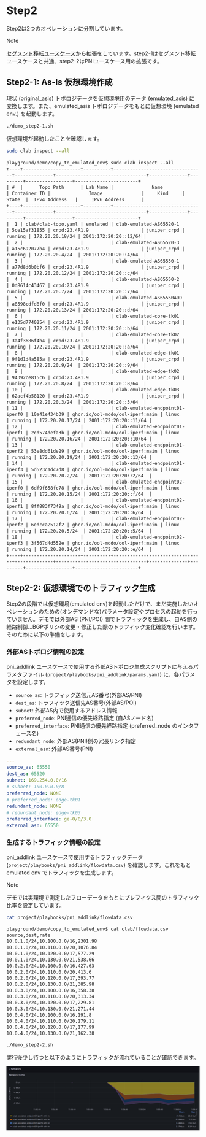 # Step2
Step2は2つのオペレーションに分割しています。

> [!NOTE]
> [セグメント移転ユースケース](../move_seg/introduction.md)から拡張をしています。step2-1はセグメント移転ユースケースと共通、step2-2はPNIユースケース用の拡張です。

## Step2-1: **As-Is 仮想環境作成**

現状 (original_asis) トポロジデータを仮想環境用のデータ (emulated_asis) に変換します。また、emulated_asis トポロジデータをもとに仮想環境 (emulated env.) を起動します。

```bash
./demo_step2-1.sh
```

仮想環境が起動したことを確認します。

```bash
sudo clab inspect --all
```

```
playground/demo/copy_to_emulated_env$ sudo clab inspect --all
+----+---------------------+----------+---------------------------------+--------------+---------------------------------+--------------+---------+-----------------+-----------------------+
| #  |      Topo Path      | Lab Name |              Name               | Container ID |              Image              |     Kind     |  State  |  IPv4 Address   |     IPv6 Address      |
+----+---------------------+----------+---------------------------------+--------------+---------------------------------+--------------+---------+-----------------+-----------------------+
|  1 | clab/clab-topo.yaml | emulated | clab-emulated-AS65520-1         | 5ce15af31855 | crpd:23.4R1.9                   | juniper_crpd | running | 172.20.20.18/24 | 2001:172:20:20::12/64 |
|  2 |                     |          | clab-emulated-AS65520-3         | a15c692077b4 | crpd:23.4R1.9                   | juniper_crpd | running | 172.20.20.4/24  | 2001:172:20:20::4/64  |
|  3 |                     |          | clab-emulated-AS65550-1         | a77d8d6b0bf6 | crpd:23.4R1.9                   | juniper_crpd | running | 172.20.20.12/24 | 2001:172:20:20::c/64  |
|  4 |                     |          | clab-emulated-AS65550-2         | 0d8614c43467 | crpd:23.4R1.9                   | juniper_crpd | running | 172.20.20.7/24  | 2001:172:20:20::7/64  |
|  5 |                     |          | clab-emulated-AS65550ADD        | a8598cdfd8f0 | crpd:23.4R1.9                   | juniper_crpd | running | 172.20.20.13/24 | 2001:172:20:20::d/64  |
|  6 |                     |          | clab-emulated-core-tk01         | e135d7740254 | crpd:23.4R1.9                   | juniper_crpd | running | 172.20.20.11/24 | 2001:172:20:20::b/64  |
|  7 |                     |          | clab-emulated-core-tk02         | 3a4f3686f4b4 | crpd:23.4R1.9                   | juniper_crpd | running | 172.20.20.10/24 | 2001:172:20:20::a/64  |
|  8 |                     |          | clab-emulated-edge-tk01         | 9f1d1d4a585a | crpd:23.4R1.9                   | juniper_crpd | running | 172.20.20.9/24  | 2001:172:20:20::9/64  |
|  9 |                     |          | clab-emulated-edge-tk02         | 94392ce815c6 | crpd:23.4R1.9                   | juniper_crpd | running | 172.20.20.8/24  | 2001:172:20:20::8/64  |
| 10 |                     |          | clab-emulated-edge-tk03         | 62acf4b58120 | crpd:23.4R1.9                   | juniper_crpd | running | 172.20.20.3/24  | 2001:172:20:20::3/64  |
| 11 |                     |          | clab-emulated-endpoint01-iperf0 | 10a41e434b39 | ghcr.io/ool-mddo/ool-iperf:main | linux        | running | 172.20.20.17/24 | 2001:172:20:20::11/64 |
| 12 |                     |          | clab-emulated-endpoint01-iperf1 | 2cd574defa3b | ghcr.io/ool-mddo/ool-iperf:main | linux        | running | 172.20.20.16/24 | 2001:172:20:20::10/64 |
| 13 |                     |          | clab-emulated-endpoint01-iperf2 | 53e8dd61de29 | ghcr.io/ool-mddo/ool-iperf:main | linux        | running | 172.20.20.19/24 | 2001:172:20:20::13/64 |
| 14 |                     |          | clab-emulated-endpoint01-iperf3 | 5d523c1dc7d8 | ghcr.io/ool-mddo/ool-iperf:main | linux        | running | 172.20.20.2/24  | 2001:172:20:20::2/64  |
| 15 |                     |          | clab-emulated-endpoint02-iperf0 | 6df9f658fc78 | ghcr.io/ool-mddo/ool-iperf:main | linux        | running | 172.20.20.15/24 | 2001:172:20:20::f/64  |
| 16 |                     |          | clab-emulated-endpoint02-iperf1 | 8ff883f7349a | ghcr.io/ool-mddo/ool-iperf:main | linux        | running | 172.20.20.6/24  | 2001:172:20:20::6/64  |
| 17 |                     |          | clab-emulated-endpoint02-iperf2 | 6edcca2512f2 | ghcr.io/ool-mddo/ool-iperf:main | linux        | running | 172.20.20.5/24  | 2001:172:20:20::5/64  |
| 18 |                     |          | clab-emulated-endpoint02-iperf3 | 3f567d4d552e | ghcr.io/ool-mddo/ool-iperf:main | linux        | running | 172.20.20.14/24 | 2001:172:20:20::e/64  |
+----+---------------------+----------+---------------------------------+--------------+---------------------------------+--------------+---------+-----------------+-----------------------+
```

## Step2-2: 仮想環境でのトラフィック生成

Step2の段階では仮想環境(emulated env)を起動しただけで、まだ実施したいオペレーションのための(オンデマンドな)パラメータ設定やプロセスの起動を行っていません。デモでは外部AS (PNI/POI) 間でトラフィックを生成し、自AS側の経路制御…BGPポリシの変更・修正した際のトラフィック変化確認を行います。そのために以下の準備をします。

### 外部ASトポロジ情報の設定

pni_addlink ユースケースで使用する外部ASトポロジ生成スクリプトに与えるパラメタファイル (`project/playbooks/pni_addlink/params.yaml`) に、各パラメタを設定します。

- `source_as`: トラフィック送信元AS番号(外部AS/PNI)
- `dest_as`: トラフィック送信先AS番号(外部AS/POI)
- `subnet`: 外部AS内で使用するアドレス情報
- `preferred_node`: PNI通信の優先経路指定 (自ASノード名)
- `preferred_interface`: PNI通信の優先経路指定 (preferred_node のインタフェース名)
- `redundant_node`: 外部AS(PNI)側の冗長リンク指定
- `external_asn`: 外部AS番号(PNI)

```yaml
---
source_as: 65550
dest_as: 65520
subnet: 169.254.0.0/16
# subnet: 100.0.0.0/8
preferred_node: NONE
# preferred_node: edge-tk01
redundant_node: NONE
# redundant_node: edge-tk03
preferred_interface: ge-0/0/3.0
external_asn: 65550
```

### 生成するトラフィック情報の設定

pni_addlink ユースケースで使用するトラフィックデータ (`project/playbooks/pni_addlink/flowdata.csv`) を確認します。これをもと emulated env でトラフィックを生成します。

> [!NOTE]
> デモでは実環境で測定したフローデータをもとにプレフィクス間のトラフィック比率を設定しています。

```bash
cat project/playbooks/pni_addlink/flowdata.csv
```

```
playground/demo/copy_to_emulated_env$ cat clab/flowdata.csv
source,dest,rate
10.0.1.0/24,10.100.0.0/16,2301.98
10.0.1.0/24,10.110.0.0/20,1076.84
10.0.1.0/24,10.120.0.0/17,577.29
10.0.1.0/24,10.130.0.0/21,538.66
10.0.2.0/24,10.100.0.0/16,427.63
10.0.2.0/24,10.110.0.0/20,413.6
10.0.2.0/24,10.120.0.0/17,393.77
10.0.2.0/24,10.130.0.0/21,385.98
10.0.3.0/24,10.100.0.0/16,358.38
10.0.3.0/24,10.110.0.0/20,313.34
10.0.3.0/24,10.120.0.0/17,229.81
10.0.3.0/24,10.130.0.0/21,271.44
10.0.4.0/24,10.100.0.0/16,191.8
10.0.4.0/24,10.110.0.0/20,179.11
10.0.4.0/24,10.120.0.0/17,177.99
10.0.4.0/24,10.130.0.0/21,162.38
```

```bash
./demo_step2-2.sh
```

実行後少し待つと以下のようにトラフィックが流れていることが確認できます。

![grafana initial traffic](fig/grafana_initial_traffic.png)
